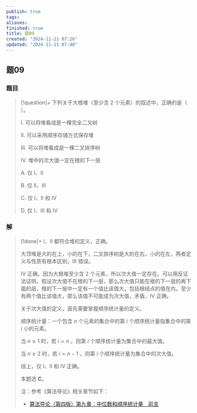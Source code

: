 ```yaml
---
publish: true
tags: 
aliases: 
finished: true
title: 题09
created: "2024-11-21 07:26"
updated: "2024-11-21 07:40"
---
```

## 题09
### 题目
> [!question]+
> 下列关于大根堆（至少含 2 个元素）的叙述中，正确的是（ ）。
> 
> I. 可以将堆看成是一棵完全二叉树
> 
> II. 可以采用顺序存储方式保存堆
> 
> III. 可以将堆看成是一棵二叉排序树
> 
> IV. 堆中的次大值一定在根的下一层
> 
> A. 仅 I、II
> 
> B. 仅 II、III
> 
> C. 仅 I、II 和 IV
> 
> D. 仅 I、III 和 IV
### 解
> [!done]+
> I、II 都符合堆的定义，正确。
> 
> 大顶堆是大的在上，小的在下，二叉排序树是大的在右，小的在左，两者定义与性质有根本区别，III 错误。
> 
> IV 正确。因为大根堆至少含 2 个元素，所以次大值一定存在。可以用反证法证明，假设次大值不在根的下一层，那么次大值只能在根的下一层的再下面的层，根的下一层中一定有一个值比该值大，包括根结点的值在内，至少有两个值比该值大，那么该值不可能成为次大值，矛盾，IV 正确。
> 
> 关于次大值的定义，首先需要掌握顺序统计量的定义。
> 
> 顺序统计量：一个包含 $n$ 个元素的集合中的第 $i$ 个顺序统计量指集合中的第 $i$ 小的元素。
> 
> 当 $n\ge1$ 时，若 $i=n$ ，则第 $i$ 个顺序统计量为集合中的最大值。
> 
> 当 $n\ge2$ 时，若 $i=n-1$ ，则第 $i$ 个顺序统计量为集合中的次大值。
> 
> 综上，仅 I、II 和 IV 正确。
> 
> 本题选 **C**。
> 
> 注：参考《算法导论》相关章节如下：
> 
> - [算法导论（第四版）第九章：中位数和顺序统计量　前言](https://zhuanlan.zhihu.com/p/550748050)